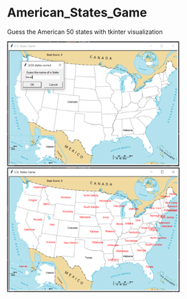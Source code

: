 # American_States_Game
Guess the American 50 states with tkinter visualization


<img src="result_1.PNG" width=400 height=auto/>   <img src="result_2.PNG" width=401 height=auto/>

